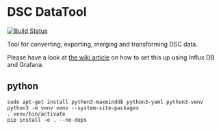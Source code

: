 # DSC DataTool

[![Build Status](https://travis-ci.org/DNS-OARC/dsc-datatool.svg?branch=develop)](https://travis-ci.org/DNS-OARC/dsc-datatool)

Tool for converting, exporting, merging and transforming DSC data.

Please have a look at [the wiki article](https://github.com/DNS-OARC/dsc-datatool/wiki/Setting-up-a-test-Grafana)
on how to set this up using Influx DB and Grafana.


## python

```
sudo apt-get install python3-maxminddb python3-yaml python3-venv
python3 -m venv venv --system-site-packages
. venv/bin/activate
pip install -e . --no-deps
```
